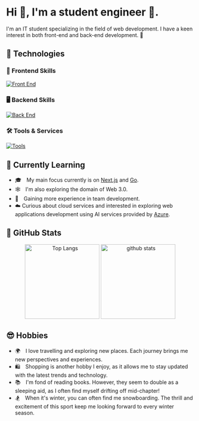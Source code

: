 # Hi 👋, I'm a student engineer 🔰. 

I'm an IT student specializing in the field of web development. I have a keen interest in both front-end and back-end development. 🚀

## 🥰 Technologies

### 🎨 Frontend Skills
[![Front End](https://skillicons.dev/icons?i=html,css,sass,tailwind,js,ts,react,nextjs,astro,threejs,apollo)](https://skillicons.dev)

### 🖥️ Backend Skills
[![Back End](https://skillicons.dev/icons?i=rails,go,graphql,firebase,supabase)](https://skillicons.dev)

### 🛠️ Tools & Services
[![Tools](https://skillicons.dev/icons?i=idea,github,docker,figma,ai,ps,md)](https://skillicons.dev)

## 🤩 Currently Learning

- 🎓　My main focus currently is on [Next.js](https://nextjs.org/) and [Go](https://golang.org/).
- 🕸️　I'm also exploring the domain of Web 3.0.
- 🤝　Gaining more experience in team development.
- ☁️ Curious about cloud services and interested in exploring web applications development using AI services provided by [Azure](https://azure.microsoft.com/).


## 🧐 GitHub Stats

<p align="center"> 
  <img alt="Top Langs" height="200px" src="https://github-readme-stats.vercel.app/api/top-langs/?username=R1013-T&layout=compact&show_icons=true&theme=transparent&hide_border=true&title_color=d7e6ef&text_color=407e87&langs_count=10" />
  <img alt="github stats" height="200px" src="https://github-readme-stats.vercel.app/api?username=R1013-T&theme=transparent&show_icons=true&custom_title=GitHub&nbsp;Stats&hide_border=true&title_color=d7e6ef&text_color=407e87&text_bold=false&include_all_commits=true&ring_color=236feb&icon_color=0679c2" />
</p>

## 😎 Hobbies

- 🌍　I love travelling and exploring new places. Each journey brings me new perspectives and experiences.
- 🛍️　Shopping is another hobby I enjoy, as it allows me to stay updated with the latest trends and technology.
- 📚　I'm fond of reading books. However, they seem to double as a sleeping aid, as I often find myself drifting off mid-chapter!
- 🏂　When it's winter, you can often find me snowboarding. The thrill and excitement of this sport keep me looking forward to every winter season.
